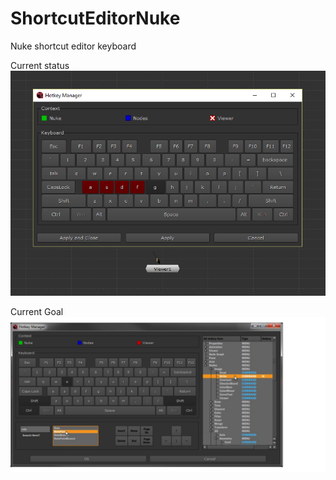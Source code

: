 # ShortcutEditorNuke
Nuke shortcut editor keyboard

Current status
![alt text](reference/colors.gif "Current Keyboard status")

Current Goal
![alt text](reference/Spec.png "Dialog goal")

